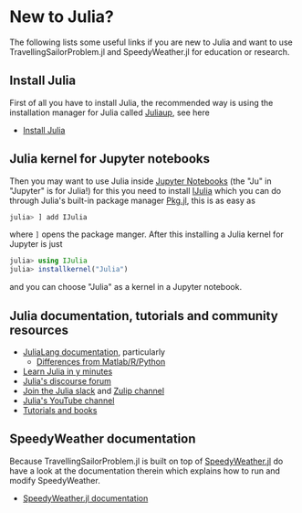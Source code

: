 # New to Julia?

The following lists some useful links if you are new to Julia and
want to use TravellingSailorProblem.jl and SpeedyWeather.jl for education or research.

## Install Julia

First of all you have to install Julia, the recommended way is using
the installation manager for Julia called [Juliaup](https://github.com/JuliaLang/juliaup), see here

- [Install Julia](https://julialang.org/downloads/)

## Julia kernel for Jupyter notebooks

Then you may want to use Julia inside [Jupyter Notebooks](https://jupyter.org/)
(the "Ju" in "Jupyter" is for Julia!)
for this you need to install [IJulia](https://github.com/JuliaLang/IJulia.jl)
which you can do through Julia's built-in package manager [Pkg.jl](https://pkgdocs.julialang.org/v1/),
this is as easy as

```julia
julia> ] add IJulia
```

where `]` opens the package manger. After this installing a Julia kernel for Jupyter is just

```julia
julia> using IJulia
julia> installkernel("Julia")
```

and you can choose "Julia" as a kernel in a Jupyter notebook.

## Julia documentation, tutorials and community resources

- [JuliaLang documentation](https://docs.julialang.org/en/v1/), particularly
    - [Differences from Matlab/R/Python](https://docs.julialang.org/en/v1/manual/noteworthy-differences/#Noteworthy-Differences-from-other-Languages)
- [Learn Julia in y minutes](https://learnxinyminutes.com/docs/julia/)
- [Julia's discourse forum](https://discourse.julialang.org/)
- [Join the Julia slack](https://julialang.org/slack/) and [Zulip channel](https://julialang.zulipchat.com/register/)
- [Julia's YouTube channel](https://www.youtube.com/user/JuliaLanguage)
- [Tutorials and books](https://julialang.org/learning/)

## SpeedyWeather documentation

Because TravellingSailorProblem.jl is built on top of
[SpeedyWeather.jl](https://github.com/SpeedyWeather/SpeedyWeather.jl)
do have a look at the documentation therein which explains how to run and modify
SpeedyWeather.

- [SpeedyWeather.jl documentation](https://speedyweather.github.io/SpeedyWeather.jl/stable/)